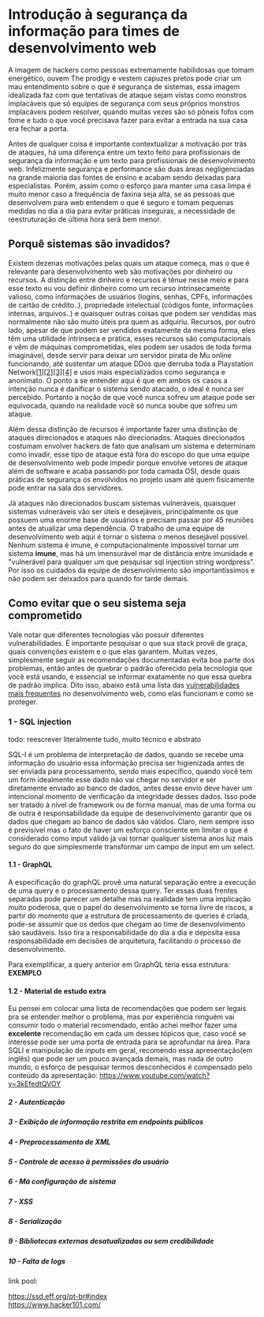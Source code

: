 # Introdução à segurança da informação para times de desenvolvimento web

A imagem de hackers como pessoas extremamente habilidosas que tomam energético, ouvem The prodigy e vestem capuzes pretos pode criar um mau entendimento sobre o que é segurança de sistemas, essa imagem idealizada faz com que tentativas de ataque sejam vistas como monstros implacáveis que só equipes de segurança com seus próprios monstros implacáveis podem resolver, quando muitas vezes são só pôneis fofos com fome e tudo o que você precisava fazer para evitar a entrada na sua casa era fechar a porta.

Antes de qualquer coisa é importante contextualizar a motivação por trás de ataques, há uma diferença entre um texto feito para profissionais de segurança da informação e um texto para profissionais de desenvolvimento web. Infelizmente segurança e performance são duas áreas negligenciadas na grande maioria das fontes de ensino e acabam sendo deixadas para especialistas. Porém, assim como o esforço para manter uma casa limpa é muito menor caso a frequência de faxina seja alta, se as pessoas que desenvolvem para web entendem o que é seguro e tomam pequenas medidas no dia a dia para evitar práticas inseguras, a necessidade de reestruturação de última hora será bem menor.

## Porquê sistemas são invadidos?

Existem dezenas motivações pelas quais um ataque começa, mas o que é relevante para desenvolvimento web são motivações por dinheiro ou recursos. A distinção entre dinheiro e recursos é tênue nesse meio e para esse texto eu vou definir dinheiro como um recurso intrinsecamente valioso, como informações de usuários (logins, senhas, CPFs, informações de cartão de crédito..), propriedade intelectual (códigos fonte, informações internas, arquivos..) e quaisquer outras coisas que podem ser vendidas mas normalmente não são muito úteis pra quem as adquiriu.
Recursos, por outro lado, apesar de que podem ser vendidos exatamente da mesma forma, eles têm uma utilidade intrinseca e prática, esses recursos são computacionais e vêm de máquinas comprometidas, eles podem ser usados de toda forma imaginável, desde servir para deixar um servidor pirata de Mu online funcionando, até sustentar um ataque DDos que derruba toda a Playstation Network[\[1\]](https://thehackernews.com/2018/11/gaming-server-ddos-attack.html)[\[2\]](https://www.theverge.com/2017/8/18/16170536/mirai-ddos-playstation-network-dyn-internet-angry-gamers)[\[3\]](https://www.scmagazine.com/home/security-news/sony-psn-downed-hacking-group-claims-ddos-attack/)[\[4\]](https://www.esecurityplanet.com/network-security/sony-networks-taken-down-by-ddos-attack.html) e usos mais especializados como segurança e anonimato. O ponto a se entender aqui é que em ambos os casos a intenção nunca é danificar o sistema sendo atacado, o ideal é nunca ser percebido. Portanto a noção de que você nunca sofreu um ataque pode ser equivocada, quando na realidade você só nunca soube que sofreu um ataque.

Além dessa distinção de recursos é importante fazer uma distinção de ataques direcionados e ataques não direcionados. Ataques direcionados costumam envolver hackers de fato que analisam um sistema e determinam como invadir, esse tipo de ataque está fora do escopo do que uma equipe de desenvolvimento web pode impedir porque envolve vetores de ataque além de software e acaba passando por toda camada OSI, desde quais práticas de segurança os envolvidos no projeto usam até quem fisicamente pode entrar na sala dos servidores.

Já ataques não direcionados buscam sistemas vulneráveis, quaisquer sistemas vulneráveis vão ser úteis e desejáveis, principalmente os que possuem uma enorme base de usuários e precisam passar por 45 reuniões antes de atualizar uma dependência. O trabalho de uma equipe de desenvolvimento web aqui é tornar o sistema o menos desejável possível. Nenhum sistema é imune, é computacionalmente impossível tornar um sistema **imune**, mas há um imensurável mar de distância entre imunidade e "vulnerável para qualquer um que pesquisar sql injection string wordpress". Por isso os cuidados da equipe de desenvolvimento são importantíssimos e não podem ser deixados para quando for tarde demais.

## Como evitar que o seu sistema seja comprometido

Vale notar que diferentes tecnologias vão possuir diferentes vulnerabilidades. É importante pesquisar o que sua stack provê de graça, quais convenções existem e o que elas garantem. Muitas vezes, simplesmente seguir as recomendações documentadas evita boa parte dos problemas, então antes de quebrar o padrão oferecido pela tecnologia que você está usando, é essencial se informar exatamente no que essa quebra de padrão implica.
Dito isso, abaixo está uma lista das [vulnerabilidades mais frequentes](https://www.owasp.org/images/7/72/OWASP_Top_10-2017_%28en%29.pdf.pdf) no desenvolvimento web, como elas funcionam e como se proteger.

### 1 - SQL injection
todo: reescrever literalmente tudo, muito técnico e abstrato

SQL-I é um problema de interpretação de dados, quando se recebe uma informação do usuário essa informação precisa ser higienizada antes de ser enviada para processamento, sendo mais específico, quando você tem um form idealmente esse dado não vai chegar no servidor e ser diretamente enviado ao banco de dados, antes desse envio deve haver um intencional momento de verificação da integridade desses dados. Isso pode ser tratado à nível de framework ou de forma manual, mas de uma forma ou de outra é responsabilidade da equipe de desenvolvimento garantir que os dados que chegam ao banco de dados são válidos. Claro, nem sempre isso é previsível mas o fato de haver um esforço consciente em limitar o que é considerado como input válido já vai tornar qualquer sistema anos luz mais seguro do que simplesmente transformar um campo de input em um select.

#### 1.1 - GraphQL
A especificação do graphQL provê uma natural separação entre a execução de uma query e o processamento dessa query. Ter essas duas frentes separadas pode parecer um detalhe mas na realidade tem uma implicação muito poderosa, que o papel do desenvolvimento se torna livre de riscos, a partir do momento que a estrutura de processamento de queries é criada, pode-se assumir que os dedos que chegam ao time de desenvolvimento são saudáveis. Isso tira a responsabilidade do dia a dia e deposita essa responsabilidade em decisões de arquitetura, facilitando o processo de desenvolvimento.

Para exemplificar, a query anterior em GraphQL teria essa estrutura:
**EXEMPLO**

#### 1.2 - Material de estudo extra
Eu pensei em colocar uma lista de recomendações que podem ser legais pra se entender melhor o problema, mas por experiência ninguém vai consumir todo o material recomendado, então achei melhor fazer uma **excelente** recomendação em cada um desses tópicos que, caso você se interesse pode ser uma porta de entrada para se aprofundar na área. Para SQLI e manipulação de *inputs* em geral, recomendo essa apresentação(em inglês) que pode ser um pouco avançada demais, mas nada de outro mundo, o esforço de pesquisar termos desconhecidos é compensado pelo conteúdo da apresentação:
https://www.youtube.com/watch?v=3kEfedtQVOY

##### 2 - Autenticação
##### 3 - Exibição de informação restrita em endpoints públicos
##### 4 - Preprocessamento de XML
##### 5 - Controle de acesso à permissões do usuário
##### 6 - Má configuração de sistema
##### 7 - XSS
##### 8 - Serialização
##### 9 - Bibliotecas externas desatualizadas ou sem credibilidade
##### 10 - Falta de logs



link pool:

https://ssd.eff.org/pt-br#index  
https://www.hacker101.com/  

